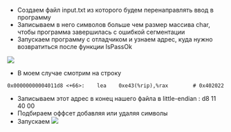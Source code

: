 - Создаем файл input.txt из которого будем перенаправлять ввод в программу
- Записываем в него символов больше чем размер массива char, чтобы программа завершилась с ошибкой сегментации
- Запускаем программу с отладчиком и узнаем адрес, куда нужно возвратиться после функции IsPassOk

![](Pasted%20image%2020240710183629.png)

- В моем случае смотрим на строку 
```
0x00000000004011d8 <+66>:    lea    0xe43(%rip),%rax        # 0x402022
```
- Записываем этот адрес в конец нашего файла в little-endian : d8 11 40 00
- Подбираем оффсет добавляя или удаляя символы
- Запускаем
![](Pasted%20image%2020240710184140.png)